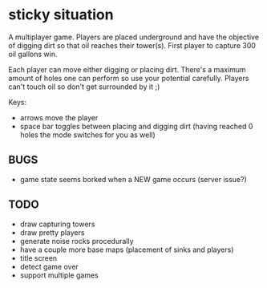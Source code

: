 # sticky situation

A multiplayer game.
Players are placed underground and have the objective of digging dirt so that oil reaches their tower(s).
First player to capture 300 oil gallons win.

Each player can move either digging or placing dirt. There's a maximum amount of holes one can perform so
use your potential carefully.
Players can't touch oil so don't get surrounded by it ;)

Keys:

- arrows move the player
- space bar toggles between placing and digging dirt (having reached 0 holes the mode switches for you as well)

## BUGS

- game state seems borked when a NEW game occurs (server issue?)

## TODO

- draw capturing towers
- draw pretty players
- generate noise rocks procedurally
- have a couple more base maps (placement of sinks and players)
- title screen
- detect game over
- support multiple games
